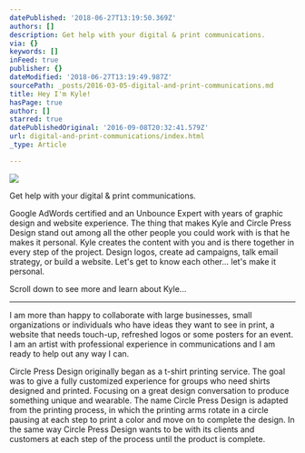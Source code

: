 ```yaml
---
datePublished: '2018-06-27T13:19:50.369Z'
authors: []
description: Get help with your digital & print communications.
via: {}
keywords: []
inFeed: true
publisher: {}
dateModified: '2018-06-27T13:19:49.987Z'
sourcePath: _posts/2016-03-05-digital-and-print-communications.md
title: Hey I'm Kyle!
hasPage: true
author: []
starred: true
datePublishedOriginal: '2016-09-08T20:32:41.579Z'
url: digital-and-print-communications/index.html
_type: Article

---
```

![](https://the-grid-user-content.s3-us-west-2.amazonaws.com/6469b073-eb47-45c5-bb4e-78569682f600.png)

Get help with your digital & print communications.

Google AdWords certified and an Unbounce Expert with years of graphic design and website experience. The thing that makes Kyle and Circle Press Design stand out among all the other people you could work with is that he makes it personal. Kyle creates the content with you and is there together in every step of the project. Design logos, create ad campaigns, talk email strategy, or build a website. Let's get to know each other... let's make it personal.

Scroll down to see more and learn about Kyle...

---

I am more than happy to collaborate with large businesses, small organizations or individuals who have ideas they want to see in print, a website that needs touch-up, refreshed logos or some posters for an event. I am an artist with professional experience in communications and I am ready to help out any way I can.

Circle Press Design originally began as a t-shirt printing service. The goal was to give a fully customized experience for groups who need shirts designed and printed. Focusing on a great design conversation to produce something unique and wearable. The name Circle Press Design is adapted from the printing process, in which the printing arms rotate in a circle pausing at each step to print a color and move on to complete the design. In the same way Circle Press Design wants to be with its clients and customers at each step of the process until the product is complete.